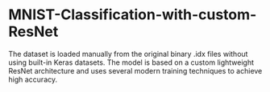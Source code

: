# MNIST-Classification-with-custom-ResNet
The dataset is loaded manually from the original binary .idx files without using built-in Keras datasets. The model is based on a custom lightweight ResNet architecture and uses several modern training techniques to achieve high accuracy.
